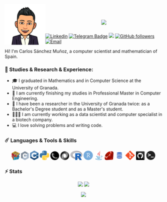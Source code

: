 <img align="left" width="130" height="130" alt="Carlos Sanchez" src="https://github.com/Carlossamu7/Carlossamu7/blob/main/images/MiEmo.png"/>
<h1 align="center">
  <a href="https://git.io/typing-svg">
    <img src="https://readme-typing-svg.herokuapp.com/?lines=Hello,+There!+👋;This+is+Carlos...;Nice+to+meet+you!&center=true&size=25">
  </a>
</h1>


[![Linkedin](https://img.shields.io/badge/-LinkedIn-blue?style=flat&logo=Linkedin&logoColor=white)](https://www.linkedin.com/in/carlos-santiago-s%C3%A1nchez-mu%C3%B1oz-262154195/) [![Telegram Badge](https://img.shields.io/badge/-Telegram-0088cc?style=flat-square&logo=Telegram&logoColor=white)](https://t.me/Carlossamu7) ![](https://visitor-badge.glitch.me/badge?page_id=Carlossamu7.Carlossamu7&style=flat-square&color=0088cc) [![GitHub followers](https://img.shields.io/github/followers/Carlossamu7.svg?style=social&label=Follow&maxAge=2592000)](https://github.com/Carlossamu7?tab=followers) [![Email](https://img.shields.io/badge/Gmail-D14836?style=for-the-badge&logo=gmail&logoColor=white)](carlossamu7@gmail.com)


Hi! I'm Carlos Sánchez Muñoz, a computer scientist and mathematician of Spain.


### ‍🚀 Studies & Research & Experience:

* 🎓 I graduated in Mathematics and in Computer Science at the University of Granada.
* 🔬 I am currently finishing my studies in Professional Master in Computer Engineering.
* 🔭 I have been a researcher in the University of Granada twice: as a Bachelor's Degree student and as a Master's student.
* 👨🏻‍💻 I am currently working as a data scientist and computer specialist in a biotech company.
* 💻 I love solving problems and writing code.

### ☄️ Languages & Tools & Skills

<p align="center">
  <code><img title="Problem Solving" height="28" src="https://github.com/Carlossamu7/Carlossamu7/blob/main/images/problemSolving.png" alt="Problem Solving"></code>
  <code><img title="C" height="28" src="https://github.com/Carlossamu7/Carlossamu7/blob/main/images/c.svg" alt="C"></code>
  <code><img title="C++" height="30" src="https://github.com/Carlossamu7/Carlossamu7/blob/main/images/cpp.svg" alt="C++"></code>
  <code><img title="Python" height="30" src="https://github.com/Carlossamu7/Carlossamu7/blob/main/images/python.png" alt="Python"></code>
  <code><img title="Flask" height="28" src="https://github.com/Carlossamu7/Carlossamu7/blob/main/images/flask.png" alt="Flask"></code>
  <code><img title="JSON" height="28" src="https://github.com/Carlossamu7/Carlossamu7/blob/main/images/json.svg" alt="JSON"></code>
  <code><img title="R" height="30" src="https://github.com/Carlossamu7/Carlossamu7/blob/main/images/R.jpg" alt="R"></code>
  <code><img title="RStudio" height="30" src="https://github.com/Carlossamu7/Carlossamu7/blob/main/images/RStudio.png" alt="RStudio"></code>
  <code><img title="Java" height="30" src="https://github.com/Carlossamu7/Carlossamu7/blob/main/images/java-original.svg" alt="Java"></code>
  <code><img title="Ruby" height="28" src="https://github.com/Carlossamu7/Carlossamu7/blob/main/images/Ruby.svg" alt="Ruby"></code>
  <code><img title="SQL" height="30" src="https://github.com/Carlossamu7/Carlossamu7/blob/main/images/sql.png" alt="SQL"></code>
  <code><img title="Git" height="30" src="https://github.com/Carlossamu7/Carlossamu7/blob/main/images/git-original.svg" alt="git"></code>
  <code><img title="GitHub" height="28" src="https://github.com/Carlossamu7/Carlossamu7/blob/main/images/github.svg" alt="GitHub"></code>
  <code><img title="Terminal" height="30" src="https://github.com/Carlossamu7/Carlossamu7/blob/main/images/terminal.png" alt="Terminal"></code>
</p>

### ⚡ Stats

<p align=center>
  <div align=center>
    <img height="180em" src="https://github-readme-stats.vercel.app/api?username=Carlossamu7&theme=react&show_icons=true&hide_border=true&&count_private=true&include_all_commits=true" />
    <img height="180em" src="https://github-readme-stats.vercel.app/api/top-langs/?username=Carlossamu7&theme=react&exclude_repo=KNN-Image-Classification&show_icons=true&hide_border=true&layout=compact&langs_count=8"/>
  </div>
</p>

<p align=center>
  <img height="180em" src="https://github-readme-streak-stats.herokuapp.com/?user=Carlossamu7&theme=react&hide_border=true" />
</p>
